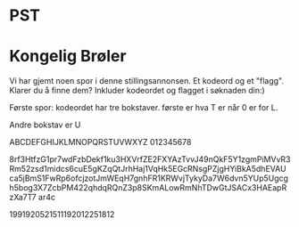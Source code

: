 # PST


# Kongelig Brøler

Vi har gjemt noen spor i denne stillingsannonsen. Et kodeord og et "flagg". Klarer du å finne dem? Inkluder kodeordet og flagget i søknaden din:)

Første spor: kodeordet har tre bokstaver. første er hva T er når 0 er for L.  

Andre bokstav er U


    
ABCDEFGHIJKLMNOPQRSTUVWXYZ
           012345678

8rf3HtfzG1pr7wdFzbDekf1ku3HXVrfZE2FXYAzTvvJ49nQkF5Y1zgmPiMVvR3Rm52zsd1midcs6cuE5gKZqQtJrhHaj1VqHk5EGcRNsgPZjgHYiBkA5dhEVAUca5jBmS1FwRp6ofcjzotJmWEqH7gnhFR1KRWvjTykyDa7W6dvn5YUp5Ugcgh5bog3X7ZcbPM422qhdqRQnZ3p8SKmALowRmNhTDwGtJSACx3HAEapRzXa7T7 ar4c

1991920521511192012251812


